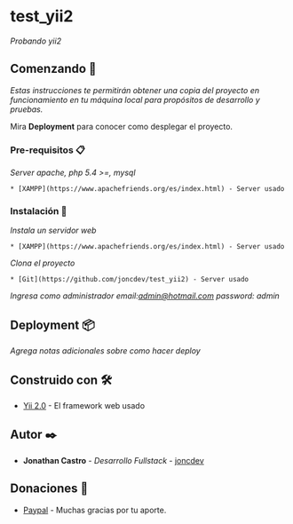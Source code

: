 # test_yii2

_Probando yii2_

## Comenzando 🚀

_Estas instrucciones te permitirán obtener una copia del proyecto en funcionamiento en tu máquina local para propósitos de desarrollo y pruebas._

Mira **Deployment** para conocer como desplegar el proyecto.

### Pre-requisitos 📋

_Server apache, php 5.4 >=, mysql_

```
* [XAMPP](https://www.apachefriends.org/es/index.html) - Server usado

```
### Instalación 🔧

_Instala un servidor web_

```
* [XAMPP](https://www.apachefriends.org/es/index.html) - Server usado
```

_Clona el proyecto_

```
* [Git](https://github.com/joncdev/test_yii2) - Server usado
```

_Ingresa como administrador email:admin@hotmail.com password: admin_

## Deployment 📦

_Agrega notas adicionales sobre como hacer deploy_

## Construido con 🛠️

* [Yii 2.0](https://www.yiiframework.com/doc/guide/2.0/es) - El framework web usado


## Autor ✒️

* **Jonathan Castro** - *Desarrollo Fullstack* - [joncdev](https://github.com/joncdev)

## Donaciones 🎁

* [Paypal](https://paypal.me/programadorjonathan?locale.x=es_XC) - Muchas gracias por tu aporte.

